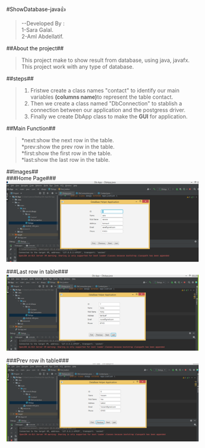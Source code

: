 
#ShowDatabase-java:+1:

>--Developed By :<br /> 1-Sara Galal.<br />
                    2-Aml Abdellatif.<br />
                    
##About the project##
 >This project make to show result from database, using java, javafx.<br />
 >This project work with any type of database.<br />
 
##steps##
>1. Fristwe create a class names "contact" to identify our main variables <b>(columns name)</b>to represent the table contact.<br />
>2. Then we create a class named "DbConnection" to stablish a connection between our application and the postgress driver.<br />
>3. Finally we create DbApp class to make the <b>GUI</b> for application.<br />

##Main Function##
>*next:show the next row in the table.<br />
>*prev:show the prev row in the table.<br />
>*first:show the first row in the table.<br />
>*last:show the last row in the table.<br />

##Images##<br />
###Home Page###
![](img/screen1.PNG "Home Page")

###Last row in table###
![](img/screen2.PNG "Home Page")

###Prev row  ih table###
![](img/screen3.PNG "Home Page")

